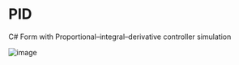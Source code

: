 # PID
 C# Form with Proportional–integral–derivative controller simulation

![image](https://github.com/tltrus/PID/assets/77125487/8bbdea35-b2b4-489b-a24b-181cd3047e10)
